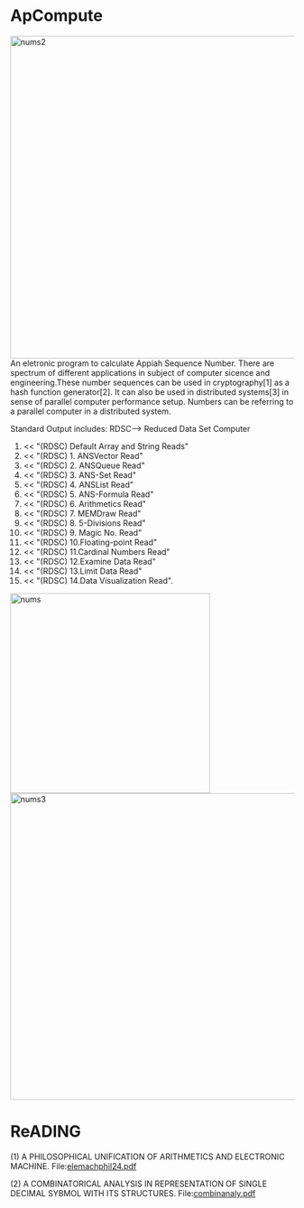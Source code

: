 # ApCompute
<img width="571" alt="nums2" src="https://user-images.githubusercontent.com/533199/173875625-270fb752-9232-4321-bcde-30936419f039.png">
An eletronic program to calculate Appiah Sequence Number. There are spectrum of different applications in subject of computer sicence and engineering.These number sequences can be used in cryptography[1] as a hash function generator[2]. It can also be used in distributed systems[3] in sense of parallel computer performance setup. Numbers can be referring to a parallel computer in a distributed system. 

Standard Output includes: RDSC--> Reduced Data Set Computer
 1. << "(RDSC) Default Array and String Reads" 
 2. << "(RDSC) 1. ANSVector Read" 
 3. << "(RDSC) 2. ANSQueue  Read"
 4. << "(RDSC) 3. ANS-Set   Read" 
 5. << "(RDSC) 4. ANSList   Read" 
 6. << "(RDSC) 5. ANS-Formula   Read" 
 7. << "(RDSC) 6. Arithmetics   Read" 
 8. << "(RDSC) 7. MEMDraw   Read" 
 9. << "(RDSC) 8. 5-Divisions   Read" 
10. << "(RDSC) 9. Magic No. Read" 
11. << "(RDSC) 10.Floating-point Read" 
12. << "(RDSC) 11.Cardinal Numbers Read" 
13. << "(RDSC) 12.Examine Data Read" 
14. << "(RDSC) 13.Limit Data Read"
15. << "(RDSC) 14.Data Visualization Read".


<img width="354" alt="nums" src="https://user-images.githubusercontent.com/533199/173875006-2ac240f8-ba9e-4943-929f-d5c5c978b881.png">
<img width="543" alt="nums3" src="https://user-images.githubusercontent.com/533199/173875733-f7c77f23-58ac-4037-a00d-615529d9d587.png">


ReADING
==============

(1) A PHILOSOPHICAL UNIFICATION OF ARITHMETICS AND ELECTRONIC MACHINE.  File:[elemachphil24.pdf](https://github.com/fanhubgt/ApCompute/files/8911270/elemachphil24.pdf)

(2) A COMBINATORICAL ANALYSIS IN REPRESENTATION OF SINGLE DECIMAL SYBMOL WITH ITS STRUCTURES. File:[combinanaly.pdf](https://github.com/fanhubgt/ApCompute/files/8911275/combinanaly.pdf)

